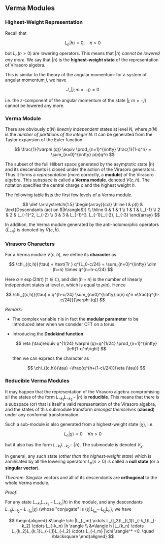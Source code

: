 ## Verma Modules

### Highest-Weight Representation

Recall that

$$
L_n|h\rangle = 0, \quad n>0
$$

but $L_n (n>0)$ are lowering operators. This means that $|h\rangle$ *cannot be lowered any more*. We say that $|h\rangle$ is the **highest-weight state** of the representation of Virasoro algebra.

This is similar to the theory of the angular momentum: for a system of angular momentum $j$, we have

$$
J_- |j;m=-j\rangle =0
$$

i.e. the $z$-component of the angular momentum of the state
$|j;m=-j\rangle$ cannot be lowered any more.

### Verma Module

There are obviously $p(N)$ *linearly independent* states at level $N$, where $p(N)$ is the *number of partitions of the integer* $N$. It can be generated from the Taylor expansion of the Euler function

$$
\frac{1}{\varphi (q)} 
\equiv \prod_{n=1}^{\infty} \frac{1}{1-q^n}
= \sum_{n=0}^{\infty} p(n)q^n
$$

The subset of the full Hilbert space generated by the asymptotic state $|h\rangle$ and its descendants is closed under the action of the Virasoro generators. Thus it forms a *representation* (more correctly, a **module**) of the Virasoro algebra. This subspace is called a **Verma module**, denoted $V(c,h)$. The notation specifies the central charge $c$ and the highest weight $h$.

The following table lists the first few levels of a Verma module.

$$
\def \arraystretch{1.5}
\begin{array}{ccl}
\hline
l & p(l) & \text{Descendants (act on $|h\rangle$)} \\
\hline
0 & 1 & 1  \\
1 & 1 & L_{-1}  \\
2 & 2 & L_{-1}^2, L_{-2}  \\
3 & 3 & L_{-1}^3, L_{-1}L_{-2}, L_{-3}
\end{array}
$$

In addition, the Verma module generated by the anti-holomorphic
operators $\{\bar{L}_{-n} \}$ is denoted by
$\bar{V}(c,\bar{h})$.

### Virasoro Characters

For a Verma module $V(c,h)$, we define its **character** as

$$
\chi_{(c,h)}(\tau)
= \text{Tr } q^{L_0-c/24}
= \sum_{n=0}^{\infty} \dim (h+n) \times q^{n+h-c/24}
$$

Here $q\equiv \exp (2 \pi i \tau) \, (\tau \in \mathbb{C})$, and $\dim (h+n)$ is the number of linearly independent states at level $n$, which is equal to $p(n)$. Hence

$$
\chi_{(c,h)}(\tau)
= q^{h-c/24} \sum_{n=0}^{\infty} p(n) q^n
=\frac{q^{h-c/24}}{\varphi (q)}
$$

*Remark*:

- The complex variable $\tau$ is in fact the **modular parameter** to be introduced later when we consider CFT on a torus.

- Introducing the **Dedekind function**

    $$
    \eta (\tau)\equiv q^{1/24} \varphi (q)=q^{1/24} \prod_{n=1}^{\infty}  \left(1-q^n\right)
    $$

    then we can express the character as

    $$
    \chi_{(c,h)}(\tau)
    =\frac{q^{h+(1-c)/24}}{\eta (\tau)}
    $$

### Reducible Verma Modules

It may happen that the representation of the Virasoro algebra
compromising all the states of the form $L_{-k_1}L_{-k_2} \cdots|h\rangle$ is **reducible**. This means that there is a
subspace (or) that is itself a valid representation of the Virasoro algebra, and the states of this submodule transform *amongst themselves* (**closed**) under any conformal transformation.

Such a sub-module is also generated from a highest-weight state $|\chi \rangle$, i.e.

$$
L_n|\chi \rangle =0
\quad \forall n>0
$$

but it also has the form $L_{-k_1}L_{-k_2} \cdots|h\rangle$. The
submodule is denoted $V_{\chi}$.

In general, any such state (*other than the highest-weight state*) which is annihilated by all the lowering operators $L_n (n>0)$ is called a **null state** (or a **singular vector**).

*Theorem*: Singular vectors and all of its descendants are **orthogonal** to the whole Verma module.

*Proof*: 

For any state $L_{-k_1}L_{-k_2} \cdots L_{-k_n}|h\rangle$ in
the module, and any descendants $L_{-l_1}L_{-l_2} \cdots L_{-l_m}|\chi \rangle$ (whose "conjugate" is $\langle \chi |L_{l_m} \cdots L_{l_2}L_{l_1}$), we have

$$
\begin{aligned}
    &\langle \chi |L_{l_m} \cdots L_{l_2}L_{l_1}L_{-k_1}L_{-k_2} \cdots L_{-k_n} |h \rangle 
    \\
    &=\langle h |L_{k_n} \cdots L_{k_2}L_{k_1}L_{-l_1}L_{-l_2} \cdots L_{-l_m} |\chi \rangle^*
    =0. \quad \blacksquare
\end{aligned}
$$